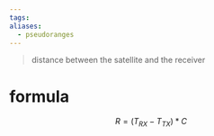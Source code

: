 ```yaml
---
tags: 
aliases:
  - pseudoranges
---
```

> distance between the satellite and the receiver

# formula 

$$R = (T_{RX} - T_{TX}) * C $$
